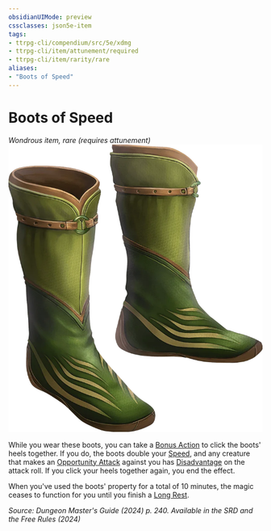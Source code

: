 ```yaml
---
obsidianUIMode: preview
cssclasses: json5e-item
tags:
- ttrpg-cli/compendium/src/5e/xdmg
- ttrpg-cli/item/attunement/required
- ttrpg-cli/item/rarity/rare
aliases: 
- "Boots of Speed"
---
```

# Boots of Speed
*Wondrous item, rare (requires attunement)*  
![](Інструменти%20ДМ/CLI/items/img/boots-of-speed.webp#right)


While you wear these boots, you can take a [Bonus Action](Інструменти%20ДМ/CLI/rules/variant-rules/bonus-action-xphb.md) to click the boots' heels together. If you do, the boots double your [Speed](Інструменти%20ДМ/CLI/rules/variant-rules/speed-xphb.md), and any creature that makes an [Opportunity Attack](Інструменти%20ДМ/CLI/rules/actions.md#Opportunity%20Attack) against you has [Disadvantage](Інструменти%20ДМ/CLI/rules/variant-rules/disadvantage-xphb.md) on the attack roll. If you click your heels together again, you end the effect.

When you've used the boots' property for a total of 10 minutes, the magic ceases to function for you until you finish a [Long Rest](Інструменти%20ДМ/CLI/rules/variant-rules/long-rest-xphb.md).

*Source: Dungeon Master's Guide (2024) p. 240. Available in the <span title='Systems Reference Document (5.2)'>SRD</span> and the Free Rules (2024)*
